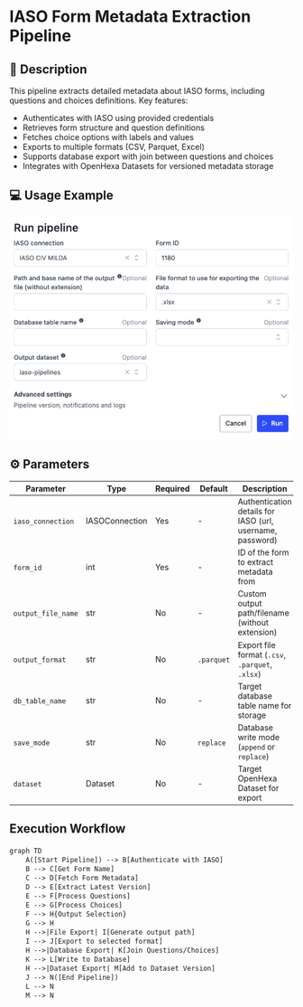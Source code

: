 # IASO Form Metadata Extraction Pipeline

## 📌 Description

This pipeline extracts detailed metadata about IASO forms, including questions and choices definitions. Key features:
- Authenticates with IASO using provided credentials
- Retrieves form structure and question definitions
- Fetches choice options with labels and values
- Exports to multiple formats (CSV, Parquet, Excel)
- Supports database export with join between questions and choices
- Integrates with OpenHexa Datasets for versioned metadata storage

## 💻 Usage Example
![run image](docs/images/example_run.png)

## ⚙️ Parameters

| Parameter | Type | Required | Default | Description |
|-----------|------|----------|---------|-------------|
| `iaso_connection` | IASOConnection | Yes | - | Authentication details for IASO (url, username, password) |
| `form_id` | int | Yes | - | ID of the form to extract metadata from |
| `output_file_name` | str | No | - | Custom output path/filename (without extension) |
| `output_format` | str | No | `.parquet` | Export file format (`.csv`, `.parquet`, `.xlsx`) |
| `db_table_name` | str | No | - | Target database table name for storage |
| `save_mode` | str | No | `replace` | Database write mode (`append` or `replace`) |
| `dataset` | Dataset | No | - | Target OpenHexa Dataset for export |


## Execution Workflow
```mermaid
graph TD
    A([Start Pipeline]) --> B[Authenticate with IASO]
    B --> C[Get Form Name]
    C --> D[Fetch Form Metadata]
    D --> E[Extract Latest Version]
    E --> F[Process Questions]
    E --> G[Process Choices]
    F --> H{Output Selection}
    G --> H
    H -->|File Export| I[Generate output path]
    I --> J[Export to selected format]
    H -->|Database Export| K[Join Questions/Choices]
    K --> L[Write to Database]
    H -->|Dataset Export| M[Add to Dataset Version]
    J --> N([End Pipeline])
    L --> N
    M --> N
```